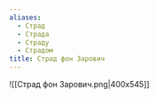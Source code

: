 ```yaml
---
aliases:
  - Страд
  - Страда
  - Страду
  - Страдом
title: Страд фон Зарович
---
```

![[Страд фон Зарович.png|400x545]]

